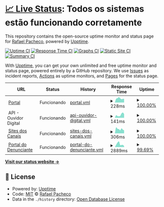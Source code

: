 # [📈 Live Status](https://ravpacheco.github.io/od-status-page): <!--live status--> **Todos os sistemas estão funcionando corretamente**

This repository contains the open-source uptime monitor and status page for [Rafael Pacheco](http://ravpacheco.com/), powered by [Upptime](https://github.com/upptime/upptime).

[![Uptime CI](https://github.com/koj-co/upptime/workflows/Uptime%20CI/badge.svg)](https://github.com/koj-co/upptime/actions?query=workflow%3A%22Uptime+CI%22)
[![Response Time CI](https://github.com/koj-co/upptime/workflows/Response%20Time%20CI/badge.svg)](https://github.com/koj-co/upptime/actions?query=workflow%3A%22Response+Time+CI%22)
[![Graphs CI](https://github.com/koj-co/upptime/workflows/Graphs%20CI/badge.svg)](https://github.com/koj-co/upptime/actions?query=workflow%3A%22Graphs+CI%22)
[![Static Site CI](https://github.com/koj-co/upptime/workflows/Static%20Site%20CI/badge.svg)](https://github.com/koj-co/upptime/actions?query=workflow%3A%22Static+Site+CI%22)
[![Summary CI](https://github.com/koj-co/upptime/workflows/Summary%20CI/badge.svg)](https://github.com/koj-co/upptime/actions?query=workflow%3A%22Summary+CI%22)

With [Upptime](https://upptime.js.org), you can get your own unlimited and free uptime monitor and status page, powered entirely by a GitHub repository. We use [Issues](https://github.com/ravpacheco/od-status-page/issues) as incident reports, [Actions](https://github.com/ravpacheco/od-status-page/actions) as uptime monitors, and [Pages](https://ravpacheco.github.io/od-status-page) for the status page.

<!--start: status pages-->
<!-- This summary is generated by Upptime (https://github.com/upptime/upptime) -->
<!-- Do not edit this manually, your changes will be overwritten -->
<!-- prettier-ignore -->
| URL | Status | History | Response Time | Uptime |
| --- | ------ | ------- | ------------- | ------ |
| <img alt="" src="https://favicons.githubusercontent.com/portal.ouvidordigital.com.br" height="13"> [Portal](https://portal.ouvidordigital.com.br) | Funcionando | [portal.yml](https://github.com/ravpacheco/od-status-page/commits/HEAD/history/portal.yml) | <details><summary><img alt="Response time graph" src="./graphs/portal/response-time-week.png" height="20"> 228ms</summary><br><a href="https://status.ouvidordigital.com.br/history/portal"><img alt="Response time 441" src="https://img.shields.io/endpoint?url=https%3A%2F%2Fraw.githubusercontent.com%2Fravpacheco%2Fod-status-page%2FHEAD%2Fapi%2Fportal%2Fresponse-time.json"></a><br><a href="https://status.ouvidordigital.com.br/history/portal"><img alt="24-hour response time 206" src="https://img.shields.io/endpoint?url=https%3A%2F%2Fraw.githubusercontent.com%2Fravpacheco%2Fod-status-page%2FHEAD%2Fapi%2Fportal%2Fresponse-time-day.json"></a><br><a href="https://status.ouvidordigital.com.br/history/portal"><img alt="7-day response time 228" src="https://img.shields.io/endpoint?url=https%3A%2F%2Fraw.githubusercontent.com%2Fravpacheco%2Fod-status-page%2FHEAD%2Fapi%2Fportal%2Fresponse-time-week.json"></a><br><a href="https://status.ouvidordigital.com.br/history/portal"><img alt="30-day response time 224" src="https://img.shields.io/endpoint?url=https%3A%2F%2Fraw.githubusercontent.com%2Fravpacheco%2Fod-status-page%2FHEAD%2Fapi%2Fportal%2Fresponse-time-month.json"></a><br><a href="https://status.ouvidordigital.com.br/history/portal"><img alt="1-year response time 441" src="https://img.shields.io/endpoint?url=https%3A%2F%2Fraw.githubusercontent.com%2Fravpacheco%2Fod-status-page%2FHEAD%2Fapi%2Fportal%2Fresponse-time-year.json"></a></details> | <details><summary><a href="https://status.ouvidordigital.com.br/history/portal">100.00%</a></summary><a href="https://status.ouvidordigital.com.br/history/portal"><img alt="All-time uptime 99.89%" src="https://img.shields.io/endpoint?url=https%3A%2F%2Fraw.githubusercontent.com%2Fravpacheco%2Fod-status-page%2FHEAD%2Fapi%2Fportal%2Fuptime.json"></a><br><a href="https://status.ouvidordigital.com.br/history/portal"><img alt="24-hour uptime 100.00%" src="https://img.shields.io/endpoint?url=https%3A%2F%2Fraw.githubusercontent.com%2Fravpacheco%2Fod-status-page%2FHEAD%2Fapi%2Fportal%2Fuptime-day.json"></a><br><a href="https://status.ouvidordigital.com.br/history/portal"><img alt="7-day uptime 100.00%" src="https://img.shields.io/endpoint?url=https%3A%2F%2Fraw.githubusercontent.com%2Fravpacheco%2Fod-status-page%2FHEAD%2Fapi%2Fportal%2Fuptime-week.json"></a><br><a href="https://status.ouvidordigital.com.br/history/portal"><img alt="30-day uptime 99.85%" src="https://img.shields.io/endpoint?url=https%3A%2F%2Fraw.githubusercontent.com%2Fravpacheco%2Fod-status-page%2FHEAD%2Fapi%2Fportal%2Fuptime-month.json"></a><br><a href="https://status.ouvidordigital.com.br/history/portal"><img alt="1-year uptime 99.89%" src="https://img.shields.io/endpoint?url=https%3A%2F%2Fraw.githubusercontent.com%2Fravpacheco%2Fod-status-page%2FHEAD%2Fapi%2Fportal%2Fuptime-year.json"></a></details>
| <img alt="" src="https://favicons.githubusercontent.com/null" height="13"> API - Ouvidor Digital | Funcionando | [api-ouvidor-digital.yml](https://github.com/ravpacheco/od-status-page/commits/HEAD/history/api-ouvidor-digital.yml) | <details><summary><img alt="Response time graph" src="./graphs/api-ouvidor-digital/response-time-week.png" height="20"> 141ms</summary><br><a href="https://status.ouvidordigital.com.br/history/api-ouvidor-digital"><img alt="Response time 694" src="https://img.shields.io/endpoint?url=https%3A%2F%2Fraw.githubusercontent.com%2Fravpacheco%2Fod-status-page%2FHEAD%2Fapi%2Fapi-ouvidor-digital%2Fresponse-time.json"></a><br><a href="https://status.ouvidordigital.com.br/history/api-ouvidor-digital"><img alt="24-hour response time 179" src="https://img.shields.io/endpoint?url=https%3A%2F%2Fraw.githubusercontent.com%2Fravpacheco%2Fod-status-page%2FHEAD%2Fapi%2Fapi-ouvidor-digital%2Fresponse-time-day.json"></a><br><a href="https://status.ouvidordigital.com.br/history/api-ouvidor-digital"><img alt="7-day response time 141" src="https://img.shields.io/endpoint?url=https%3A%2F%2Fraw.githubusercontent.com%2Fravpacheco%2Fod-status-page%2FHEAD%2Fapi%2Fapi-ouvidor-digital%2Fresponse-time-week.json"></a><br><a href="https://status.ouvidordigital.com.br/history/api-ouvidor-digital"><img alt="30-day response time 209" src="https://img.shields.io/endpoint?url=https%3A%2F%2Fraw.githubusercontent.com%2Fravpacheco%2Fod-status-page%2FHEAD%2Fapi%2Fapi-ouvidor-digital%2Fresponse-time-month.json"></a><br><a href="https://status.ouvidordigital.com.br/history/api-ouvidor-digital"><img alt="1-year response time 694" src="https://img.shields.io/endpoint?url=https%3A%2F%2Fraw.githubusercontent.com%2Fravpacheco%2Fod-status-page%2FHEAD%2Fapi%2Fapi-ouvidor-digital%2Fresponse-time-year.json"></a></details> | <details><summary><a href="https://status.ouvidordigital.com.br/history/api-ouvidor-digital">100.00%</a></summary><a href="https://status.ouvidordigital.com.br/history/api-ouvidor-digital"><img alt="All-time uptime 100.00%" src="https://img.shields.io/endpoint?url=https%3A%2F%2Fraw.githubusercontent.com%2Fravpacheco%2Fod-status-page%2FHEAD%2Fapi%2Fapi-ouvidor-digital%2Fuptime.json"></a><br><a href="https://status.ouvidordigital.com.br/history/api-ouvidor-digital"><img alt="24-hour uptime 100.00%" src="https://img.shields.io/endpoint?url=https%3A%2F%2Fraw.githubusercontent.com%2Fravpacheco%2Fod-status-page%2FHEAD%2Fapi%2Fapi-ouvidor-digital%2Fuptime-day.json"></a><br><a href="https://status.ouvidordigital.com.br/history/api-ouvidor-digital"><img alt="7-day uptime 100.00%" src="https://img.shields.io/endpoint?url=https%3A%2F%2Fraw.githubusercontent.com%2Fravpacheco%2Fod-status-page%2FHEAD%2Fapi%2Fapi-ouvidor-digital%2Fuptime-week.json"></a><br><a href="https://status.ouvidordigital.com.br/history/api-ouvidor-digital"><img alt="30-day uptime 100.00%" src="https://img.shields.io/endpoint?url=https%3A%2F%2Fraw.githubusercontent.com%2Fravpacheco%2Fod-status-page%2FHEAD%2Fapi%2Fapi-ouvidor-digital%2Fuptime-month.json"></a><br><a href="https://status.ouvidordigital.com.br/history/api-ouvidor-digital"><img alt="1-year uptime 100.00%" src="https://img.shields.io/endpoint?url=https%3A%2F%2Fraw.githubusercontent.com%2Fravpacheco%2Fod-status-page%2FHEAD%2Fapi%2Fapi-ouvidor-digital%2Fuptime-year.json"></a></details>
| <img alt="" src="https://favicons.githubusercontent.com/ouvidordigital.com.br" height="13"> [Sites dos Canais](https://ouvidordigital.com.br/od) | Funcionando | [sites-dos-canais.yml](https://github.com/ravpacheco/od-status-page/commits/HEAD/history/sites-dos-canais.yml) | <details><summary><img alt="Response time graph" src="./graphs/sites-dos-canais/response-time-week.png" height="20"> 306ms</summary><br><a href="https://status.ouvidordigital.com.br/history/sites-dos-canais"><img alt="Response time 362" src="https://img.shields.io/endpoint?url=https%3A%2F%2Fraw.githubusercontent.com%2Fravpacheco%2Fod-status-page%2FHEAD%2Fapi%2Fsites-dos-canais%2Fresponse-time.json"></a><br><a href="https://status.ouvidordigital.com.br/history/sites-dos-canais"><img alt="24-hour response time 215" src="https://img.shields.io/endpoint?url=https%3A%2F%2Fraw.githubusercontent.com%2Fravpacheco%2Fod-status-page%2FHEAD%2Fapi%2Fsites-dos-canais%2Fresponse-time-day.json"></a><br><a href="https://status.ouvidordigital.com.br/history/sites-dos-canais"><img alt="7-day response time 306" src="https://img.shields.io/endpoint?url=https%3A%2F%2Fraw.githubusercontent.com%2Fravpacheco%2Fod-status-page%2FHEAD%2Fapi%2Fsites-dos-canais%2Fresponse-time-week.json"></a><br><a href="https://status.ouvidordigital.com.br/history/sites-dos-canais"><img alt="30-day response time 328" src="https://img.shields.io/endpoint?url=https%3A%2F%2Fraw.githubusercontent.com%2Fravpacheco%2Fod-status-page%2FHEAD%2Fapi%2Fsites-dos-canais%2Fresponse-time-month.json"></a><br><a href="https://status.ouvidordigital.com.br/history/sites-dos-canais"><img alt="1-year response time 362" src="https://img.shields.io/endpoint?url=https%3A%2F%2Fraw.githubusercontent.com%2Fravpacheco%2Fod-status-page%2FHEAD%2Fapi%2Fsites-dos-canais%2Fresponse-time-year.json"></a></details> | <details><summary><a href="https://status.ouvidordigital.com.br/history/sites-dos-canais">100.00%</a></summary><a href="https://status.ouvidordigital.com.br/history/sites-dos-canais"><img alt="All-time uptime 99.93%" src="https://img.shields.io/endpoint?url=https%3A%2F%2Fraw.githubusercontent.com%2Fravpacheco%2Fod-status-page%2FHEAD%2Fapi%2Fsites-dos-canais%2Fuptime.json"></a><br><a href="https://status.ouvidordigital.com.br/history/sites-dos-canais"><img alt="24-hour uptime 100.00%" src="https://img.shields.io/endpoint?url=https%3A%2F%2Fraw.githubusercontent.com%2Fravpacheco%2Fod-status-page%2FHEAD%2Fapi%2Fsites-dos-canais%2Fuptime-day.json"></a><br><a href="https://status.ouvidordigital.com.br/history/sites-dos-canais"><img alt="7-day uptime 100.00%" src="https://img.shields.io/endpoint?url=https%3A%2F%2Fraw.githubusercontent.com%2Fravpacheco%2Fod-status-page%2FHEAD%2Fapi%2Fsites-dos-canais%2Fuptime-week.json"></a><br><a href="https://status.ouvidordigital.com.br/history/sites-dos-canais"><img alt="30-day uptime 99.85%" src="https://img.shields.io/endpoint?url=https%3A%2F%2Fraw.githubusercontent.com%2Fravpacheco%2Fod-status-page%2FHEAD%2Fapi%2Fsites-dos-canais%2Fuptime-month.json"></a><br><a href="https://status.ouvidordigital.com.br/history/sites-dos-canais"><img alt="1-year uptime 99.93%" src="https://img.shields.io/endpoint?url=https%3A%2F%2Fraw.githubusercontent.com%2Fravpacheco%2Fod-status-page%2FHEAD%2Fapi%2Fsites-dos-canais%2Fuptime-year.json"></a></details>
| <img alt="" src="https://favicons.githubusercontent.com/canal.ouvidordigital.com.br" height="13"> [Portal do Denunciante](https://canal.ouvidordigital.com.br/od/form) | Funcionando | [portal-do-denunciante.yml](https://github.com/ravpacheco/od-status-page/commits/HEAD/history/portal-do-denunciante.yml) | <details><summary><img alt="Response time graph" src="./graphs/portal-do-denunciante/response-time-week.png" height="20"> 2889ms</summary><br><a href="https://status.ouvidordigital.com.br/history/portal-do-denunciante"><img alt="Response time 2690" src="https://img.shields.io/endpoint?url=https%3A%2F%2Fraw.githubusercontent.com%2Fravpacheco%2Fod-status-page%2FHEAD%2Fapi%2Fportal-do-denunciante%2Fresponse-time.json"></a><br><a href="https://status.ouvidordigital.com.br/history/portal-do-denunciante"><img alt="24-hour response time 2512" src="https://img.shields.io/endpoint?url=https%3A%2F%2Fraw.githubusercontent.com%2Fravpacheco%2Fod-status-page%2FHEAD%2Fapi%2Fportal-do-denunciante%2Fresponse-time-day.json"></a><br><a href="https://status.ouvidordigital.com.br/history/portal-do-denunciante"><img alt="7-day response time 2889" src="https://img.shields.io/endpoint?url=https%3A%2F%2Fraw.githubusercontent.com%2Fravpacheco%2Fod-status-page%2FHEAD%2Fapi%2Fportal-do-denunciante%2Fresponse-time-week.json"></a><br><a href="https://status.ouvidordigital.com.br/history/portal-do-denunciante"><img alt="30-day response time 2690" src="https://img.shields.io/endpoint?url=https%3A%2F%2Fraw.githubusercontent.com%2Fravpacheco%2Fod-status-page%2FHEAD%2Fapi%2Fportal-do-denunciante%2Fresponse-time-month.json"></a><br><a href="https://status.ouvidordigital.com.br/history/portal-do-denunciante"><img alt="1-year response time 2690" src="https://img.shields.io/endpoint?url=https%3A%2F%2Fraw.githubusercontent.com%2Fravpacheco%2Fod-status-page%2FHEAD%2Fapi%2Fportal-do-denunciante%2Fresponse-time-year.json"></a></details> | <details><summary><a href="https://status.ouvidordigital.com.br/history/portal-do-denunciante">99.69%</a></summary><a href="https://status.ouvidordigital.com.br/history/portal-do-denunciante"><img alt="All-time uptime 99.80%" src="https://img.shields.io/endpoint?url=https%3A%2F%2Fraw.githubusercontent.com%2Fravpacheco%2Fod-status-page%2FHEAD%2Fapi%2Fportal-do-denunciante%2Fuptime.json"></a><br><a href="https://status.ouvidordigital.com.br/history/portal-do-denunciante"><img alt="24-hour uptime 97.82%" src="https://img.shields.io/endpoint?url=https%3A%2F%2Fraw.githubusercontent.com%2Fravpacheco%2Fod-status-page%2FHEAD%2Fapi%2Fportal-do-denunciante%2Fuptime-day.json"></a><br><a href="https://status.ouvidordigital.com.br/history/portal-do-denunciante"><img alt="7-day uptime 99.69%" src="https://img.shields.io/endpoint?url=https%3A%2F%2Fraw.githubusercontent.com%2Fravpacheco%2Fod-status-page%2FHEAD%2Fapi%2Fportal-do-denunciante%2Fuptime-week.json"></a><br><a href="https://status.ouvidordigital.com.br/history/portal-do-denunciante"><img alt="30-day uptime 99.80%" src="https://img.shields.io/endpoint?url=https%3A%2F%2Fraw.githubusercontent.com%2Fravpacheco%2Fod-status-page%2FHEAD%2Fapi%2Fportal-do-denunciante%2Fuptime-month.json"></a><br><a href="https://status.ouvidordigital.com.br/history/portal-do-denunciante"><img alt="1-year uptime 99.80%" src="https://img.shields.io/endpoint?url=https%3A%2F%2Fraw.githubusercontent.com%2Fravpacheco%2Fod-status-page%2FHEAD%2Fapi%2Fportal-do-denunciante%2Fuptime-year.json"></a></details>

<!--end: status pages-->

[**Visit our status website →**](https://ravpacheco.github.io/od-status-page)

## 📄 License

- Powered by: [Upptime](https://github.com/upptime/upptime)
- Code: [MIT](./LICENSE) © [Rafael Pacheco](http://ravpacheco.com/)
- Data in the `./history` directory: [Open Database License](https://opendatacommons.org/licenses/odbl/1-0/)
